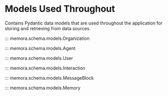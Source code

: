 # **Models Used Throughout**

Contains Pydantic data models that are used throughout the application for storing and retrieving from data sources.

::: memora.schema.models.Organization

::: memora.schema.models.Agent

::: memora.schema.models.User

::: memora.schema.models.Interaction

::: memora.schema.models.MessageBlock

::: memora.schema.models.Memory
